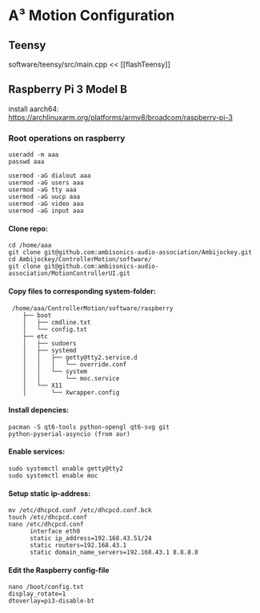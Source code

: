 # A³ Motion Configuration
## Teensy
software/teensy/src/main.cpp << [[flashTeensy]]

## Raspberry Pi 3 Model B
install aarch64:
https://archlinuxarm.org/platforms/armv8/broadcom/raspberry-pi-3

### Root operations on raspberry
```
useradd -m aaa
passwd aaa

usermod -aG dialout aaa
usermod -aG users aaa
usermod -aG tty aaa
usermod -aG uucp aaa
usermod -aG video aaa
usermod -aG input aaa
```
#### Clone repo:
```
cd /home/aaa
git clone git@github.com:ambisonics-audio-association/Ambijockey.git
cd Ambijockey/ControllerMotion/software/
git clone git@github.com:ambisonics-audio-association/MotionControllerUI.git
``` 
#### Copy files to corresponding system-folder:
```
 /home/aaa/ControllerMotion/software/raspberry
    ├── boot
    │   ├── cmdline.txt
    │   └── config.txt
    ├── etc
    │   ├── sudoers
    │   ├── systemd
    │   │   ├── getty@tty2.service.d
    │   │   │   └── override.conf
    │   │   └── system
    │   │       └── moc.service
    │   └── X11
    │       └── Xwrapper.config
```
#### Install depencies:
``` 
pacman -S qt6-tools python-opengl qt6-svg git
python-pyserial-asyncio (from aur)
``` 
#### Enable services:
``` 
sudo systemctl enable getty@tty2
sudo systemctl enable moc
``` 
#### Setup static ip-address:
``` 
mv /etc/dhcpcd.conf /etc/dhcpcd.conf.bck
touch /etc/dhcpcd.conf
nano /etc/dhcpcd.conf
	  interface eth0
	  static ip_address=192.168.43.51/24
	  static routers=192.168.43.1
	  static domain_name_servers=192.168.43.1 8.8.8.8
``` 
#### Edit the Raspberry config-file
```
nano /boot/config.txt
display_rotate=1
dtoverlay=pi3-disable-bt
```